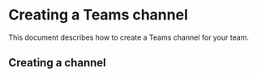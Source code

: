 # Creating a Teams channel

This document describes how to create a Teams channel for your team.

## Creating a channel

